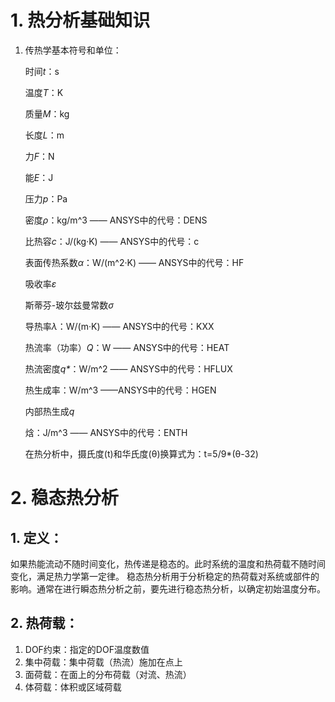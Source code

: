 # 1. 热分析基础知识
  1. 传热学基本符号和单位：
      
      时间*t*：s
      
      温度*T*：K
      
      质量*M*：kg
      
      长度*L*：m
      
      力*F*：N
      
      能*E*：J
      
      压力*p*：Pa
      
      密度*ρ*：kg/m^3 —— ANSYS中的代号：DENS
      
      比热容*c*：J/(kg·K) —— ANSYS中的代号：c
      
      表面传热系数*α*：W/(m^2·K) —— ANSYS中的代号：HF
      
      吸收率*ε*
      
      斯蒂芬-玻尔兹曼常数*σ*
      
      导热率*λ*：W/(m·K) —— ANSYS中的代号：KXX
      
      热流率（功率）*Q*：W —— ANSYS中的代号：HEAT
      
      热流密度*q\**：W/m^2 —— ANSYS中的代号：HFLUX
      
      热生成率：W/m^3 ——ANSYS中的代号：HGEN
      
      内部热生成*q*
      
      焓：J/m^3 —— ANSYS中的代号：ENTH
      
      在热分析中，摄氏度(t)和华氏度(θ)换算式为：t=5/9*(θ-32)
      
# 2. 稳态热分析
## 1. 定义：
如果热能流动不随时间变化，热传递是稳态的。此时系统的温度和热荷载不随时间变化，满足热力学第一定律。
稳态热分析用于分析稳定的热荷载对系统或部件的影响。通常在进行瞬态热分析之前，要先进行稳态热分析，以确定初始温度分布。
## 2. 热荷载：
1. DOF约束：指定的DOF温度数值
2. 集中荷载：集中荷载（热流）施加在点上
3. 面荷载：在面上的分布荷载（对流、热流）
4. 体荷载：体积或区域荷载
      
      
    
